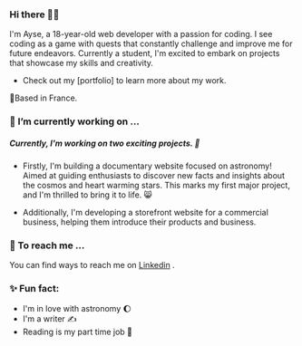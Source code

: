 ### Hi there 👋🏽

I'm Ayse, a 18-year-old web developer with a passion for coding. I see coding as a game with quests that constantly challenge and improve me for future endeavors. Currently a student, I'm excited to embark on projects that showcase my skills and creativity. 

  * Check out my [portfolio] to learn more about my work.

📍Based in France.
### 🔭 I’m currently working on ...

##### Currently, I'm working on two exciting projects. 🌠
  * Firstly, I'm building a documentary website focused on astronomy! Aimed at guiding enthusiasts to discover new facts and insights about the cosmos and heart warming stars. This marks my first major project, and I'm thrilled to bring it to life. 😸

  * Additionally, I'm developing a storefront website for a commercial business, helping them introduce their products and business.

### 📮 To reach me ...
You can find ways to reach me on [Linkedin](https://www.linkedin.com/in/ayse-onal-7b21622aa/) .

### ✨ Fun fact: 
  * I'm in love with astronomy 🌔   
  * I'm a writer ✍️  
  * Reading is my part time job 🔖  
